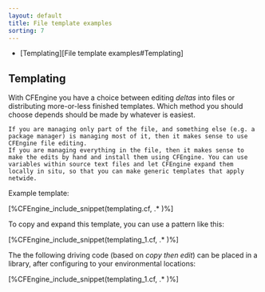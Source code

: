 ```yaml
---
layout: default
title: File template examples
sorting: 7
---
```


* [Templating][File template examples#Templating]

## Templating

With CFEngine you have a choice between editing _deltas_ into files or distributing more-or-less finished templates. Which method you should choose depends should be made by whatever is easiest.

    If you are managing only part of the file, and something else (e.g. a package manager) is managing most of it, then it makes sense to use CFEngine file editing.
    If you are managing everything in the file, then it makes sense to make the edits by hand and install them using CFEngine. You can use variables within source text files and let CFEngine expand them locally in situ, so that you can make generic templates that apply netwide.

Example template:

[%CFEngine_include_snippet(templating.cf, .* )%]

To copy and expand this template, you can use a pattern like this:

[%CFEngine_include_snippet(templating_1.cf, .* )%]

The the following driving code (based on _copy then edit_) can be placed in a library, after configuring to your environmental locations:

[%CFEngine_include_snippet(templating_1.cf, .* )%]
